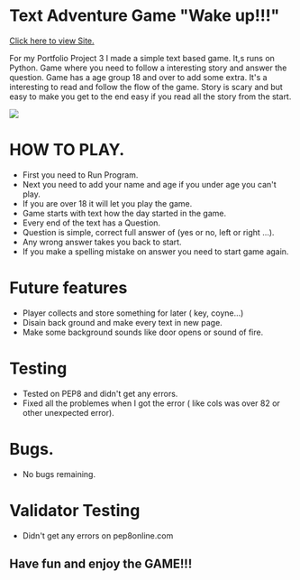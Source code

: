 

<h1>Text Adventure Game "Wake up!!!"</h1>

<a href="https://myfirstapptextadventure.herokuapp.com/" rel="nofollow">Click here to view Site.</a>

<p>For my Portfolio Project 3 I made a simple text based game. It,s runs on Python. 
Game where you need to follow a interesting story and
answer the question. Game has a age group 18 and over to add some extra. 
It's a interesting to read and follow the flow of the game.
Story is scary and but easy to make you get to the end easy if you read all the story from the start.</p>

<img rel="stylesheet" src="/workspace/Wakeup/views/images/screensize TAG.PNG"> 

<h1>HOW TO PLAY.</h1>

<ul>
<li>First you need to Run Program.</li>
<li>Next you need to add your name and age if you under age you can't play.</li>
<li>If you are over 18 it will let you play the game.</li>
<li>Game starts with text how the day started in the game.</li>
<li>Every end of the text has a Question.</li>
<li>Question is simple, correct full answer of (yes or no, left or right ...).</li>
<li> Any wrong answer takes you back to start.</li>
<li>If you make a spelling mistake on answer you need to start game again.</li>
</ul>

<h1>Future features</h1>

<ul>
<li>Player collects and store something for later ( key, coyne...) </li>
<li>Disain back ground and make every text in new page.</li>
<li>Make some background sounds like door opens or sound of fire.</li>
</ul>

<h1>Testing</h1>

<ul>
<li>Tested on PEP8 and didn't get any errors.</li>
<li>Fixed all the problemes when I got the error ( like cols was over 82 or other unexpected error).</li>
</ul>

<h1>Bugs.</h1>

<ul>
<li>No bugs remaining.</li>
</ul>

<h1>Validator Testing</h1>

<ul>
<li>Didn't get any errors on pep8online.com</li>
</ul>

## Have fun and enjoy the GAME!!!